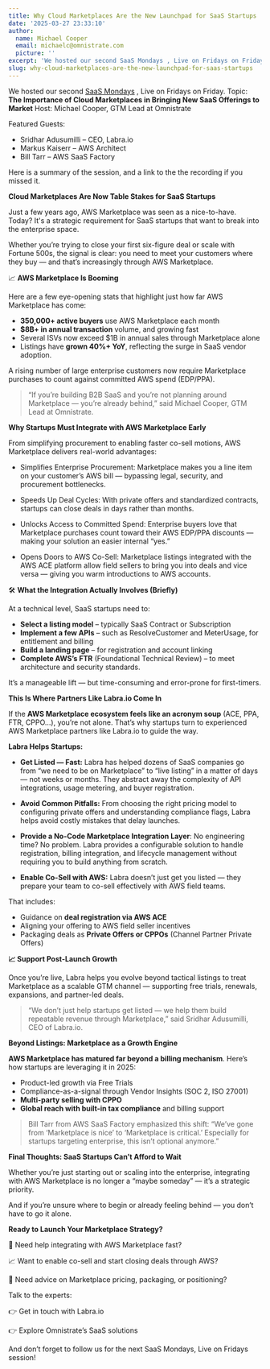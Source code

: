 ```yaml
---
title: Why Cloud Marketplaces Are the New Launchpad for SaaS Startups
date: '2025-03-27 23:33:10'
author:
  name: Michael Cooper
  email: michaelc@omnistrate.com
  picture: ''
excerpt: 'We hosted our second SaaS Mondays , Live on Fridays on Friday.'
slug: why-cloud-marketplaces-are-the-new-launchpad-for-saas-startups
---
```


We hosted our second [SaaS Mondays](1) , Live on Fridays on Friday.
Topic: **The Importance of Cloud Marketplaces in Bringing New SaaS Offerings to Market**
Host: Michael Cooper, GTM Lead at Omnistrate

Featured Guests:

 - Sridhar Adusumilli – CEO, Labra.io
 - Markus Kaiserr – AWS Architect
 - Bill Tarr – AWS SaaS Factory

Here is a summary of the session, and a link to the the recording if you missed it.

**Cloud Marketplaces Are Now Table Stakes for SaaS Startups**

Just a few years ago, AWS Marketplace was seen as a nice-to-have. Today? It's a strategic requirement for SaaS startups that want to break into the enterprise space.

Whether you’re trying to close your first six-figure deal or scale with Fortune 500s, the signal is clear: you need to meet your customers where they buy — and that’s increasingly through AWS Marketplace.


📈 **AWS Marketplace Is Booming**

Here are a few eye-opening stats that highlight just how far AWS Marketplace has come:

 - **350,000+ active buyers** use AWS Marketplace each month
 - **$8B+ in annual transaction** volume, and growing fast
 - Several ISVs now exceed $1B in annual sales through Marketplace alone
 - Listings have **grown 40%+ YoY**, reflecting the surge in SaaS vendor adoption.

A rising number of large enterprise customers now require Marketplace purchases to count against committed AWS spend (EDP/PPA).

> “If you’re building B2B SaaS and you’re not planning around
> Marketplace — you’re already behind,” said Michael Cooper, GTM Lead at
> Omnistrate.

**Why Startups Must Integrate with AWS Marketplace Early**

From simplifying procurement to enabling faster co-sell motions, AWS Marketplace delivers real-world advantages:

 - Simplifies Enterprise Procurement: Marketplace makes you a line item on your customer’s AWS bill — bypassing legal, security, and procurement bottlenecks.

 - Speeds Up Deal Cycles: With private offers and standardized contracts, startups can close deals in days rather than months.

 - Unlocks Access to Committed Spend:  Enterprise buyers love that Marketplace purchases count toward their AWS EDP/PPA discounts — making your solution an easier internal “yes.”

 - Opens Doors to AWS Co-Sell:  Marketplace listings integrated with the AWS ACE platform allow field sellers to bring you into deals and vice versa — giving you warm introductions to AWS accounts.


🛠️ **What the Integration Actually Involves (Briefly)**

At a technical level, SaaS startups need to:

 - **Select a listing model** – typically SaaS Contract or Subscription
 - **Implement a few APIs** – such as ResolveCustomer and MeterUsage, for entitlement and billing
 - **Build a landing page** – for registration and account linking
 - **Complete AWS’s FTR** (Foundational Technical Review) – to meet architecture and security standards.
 
It’s a manageable lift — but time-consuming and error-prone for first-timers.

**This Is Where Partners Like Labra.io Come In**

If the **AWS Marketplace ecosystem feels like an acronym soup** (ACE, PPA, FTR, CPPO…), you’re not alone. That’s why startups turn to experienced AWS Marketplace partners like Labra.io to guide the way.

**Labra Helps Startups:**

 - **Get Listed — Fast:** Labra has helped dozens of SaaS companies go from “we need to be on Marketplace” to “live listing” in a matter of days — not weeks or months. They abstract away the complexity of API integrations, usage metering, and buyer registration.

 - **Avoid Common Pitfalls:** From choosing the right pricing model to configuring private offers and understanding compliance flags, Labra helps avoid costly mistakes that delay launches.

 - **Provide a No-Code Marketplace Integration Layer**: No engineering time? No problem. Labra provides a configurable solution to handle registration, billing integration, and lifecycle management without requiring you to build anything from scratch.

  - **Enable Co-Sell with AWS:** Labra doesn’t just get you listed — they prepare your team to co-sell effectively with AWS field teams. 

That includes:
 - Guidance on **deal registration via AWS ACE**
 - Aligning your offering to AWS field seller incentives
 - Packaging deals as **Private Offers or CPPOs** (Channel Partner Private Offers)


**📈 Support Post-Launch Growth**

Once you’re live, Labra helps you evolve beyond tactical listings to treat Marketplace as a scalable GTM channel — supporting free trials, renewals, expansions, and partner-led deals.

> “We don’t just help startups get listed — we help them build
> repeatable revenue through Marketplace,” said Sridhar Adusumilli, CEO
> of Labra.io.


**Beyond Listings: Marketplace as a Growth Engine**


**AWS Marketplace has matured far beyond a billing mechanism**. Here’s how startups are leveraging it in 2025:

 - Product-led growth via Free Trials
 - Compliance-as-a-signal through Vendor Insights (SOC 2, ISO 27001)
 - **Multi-party selling with CPPO**
 - **Global reach with built-in tax compliance** and billing support

> Bill Tarr from AWS SaaS Factory emphasized this shift: “We’ve gone
> from ‘Marketplace is nice’ to ‘Marketplace is critical.’ Especially
> for startups targeting enterprise, this isn’t optional anymore.”


**Final Thoughts: SaaS Startups Can’t Afford to Wait**


Whether you’re just starting out or scaling into the enterprise, integrating with AWS Marketplace is no longer a “maybe someday” — it’s a strategic priority.


And if you’re unsure where to begin or already feeling behind — you don’t have to go it alone.


**Ready to Launch Your Marketplace Strategy?**


🧩 Need help integrating with AWS Marketplace fast?

📈 Want to enable co-sell and start closing deals through AWS?

🎯 Need advice on Marketplace pricing, packaging, or positioning?


Talk to the experts:

👉 Get in touch with Labra.io

👉 Explore Omnistrate’s SaaS solutions

And don’t forget to follow us for the next SaaS Mondays, Live on Fridays session!

  [1]: http://saasmondays.com/
  [2]: https://www.linkedin.com/in/michaeldc/
  [3]: https://www.linkedin.com/in/ermindzinic/
  [4]: https://www.linkedin.com/in/saastarr/
  [5]: https://www.linkedin.com/in/kkgupta2/
  [6]: https://drive.google.com/thumbnail?id=1FGyc4RzCPOrclfpCS80C5pNAW8fSZi4E&sz=w720
  [7]: https://www.linkedin.com/in/ermindzinic/
  [8]: https://www.linkedin.com/in/kkgupta2/
  [9]: https://www.linkedin.com/in/saastarr/
  [10]: https://www.linkedin.com/in/kkgupta2/
  [11]: https://www.linkedin.com/in/saastarr/
  [12]: https://www.linkedin.com/in/satyanadella/
  [13]: https://www.linkedin.com/groups/9880017/

